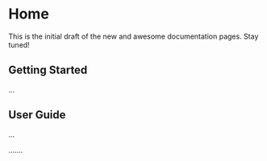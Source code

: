 # Home

This is the initial draft of the new and awesome documentation pages. Stay tuned!

## Getting Started
...

## User Guide
...

.......